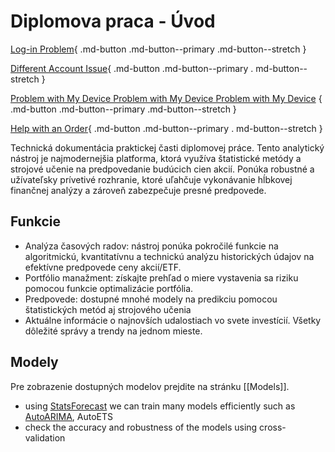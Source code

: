 # Diplomova praca - Úvod



<div class="home_grid" markdown> 

[Log-in Problem](#){ .md-button .md-button--primary .md-button--stretch }

[Different Account Issue](#){ .md-button .md-button--primary . md-button--stretch }

[Problem with My Device Problem with My Device Problem with My Device](#) { .md-button .md-button--primary .md-button--stretch }

[Help with an Order](#){ .md-button .md-button--primary . md-button--stretch }
</div>


Technická dokumentácia praktickej časti diplomovej práce. Tento analytický nástroj je najmodernejšia platforma, ktorá využíva štatistické metódy a strojové učenie na predpovedanie budúcich cien akcií. Ponúka robustné a užívateľsky prívetivé rozhranie, ktoré uľahčuje vykonávanie hĺbkovej finančnej analýzy a zároveň zabezpečuje presné predpovede.


## Funkcie
- Analýza časových radov: nástroj ponúka pokročilé funkcie na algoritmickú, kvantitatívnu a technickú analýzu historických údajov na efektívne predpovede ceny akcií/ETF.
- Portfólio manažment: získajte prehľad o miere vystavenia sa riziku pomocou funkcie optimalizácie portfólia.
- Predpovede: dostupné mnohé modely na predikciu pomocou štatistických metód aj strojového učenia 
- Aktuálne informácie o najnovších udalostiach vo svete investícií. Všetky dôležité správy a trendy na jednom mieste.


## Modely
Pre zobrazenie dostupných modelov prejdite na stránku [[Models]].

- using [StatsForecast](https://nixtla.github.io/statsforecast/) we can train many models efficiently such as [AutoARIMA](https://fvigh.github.io/dipl/Models/#autoarima), AutoETS 
- check the accuracy and robustness of the models using cross-validation
